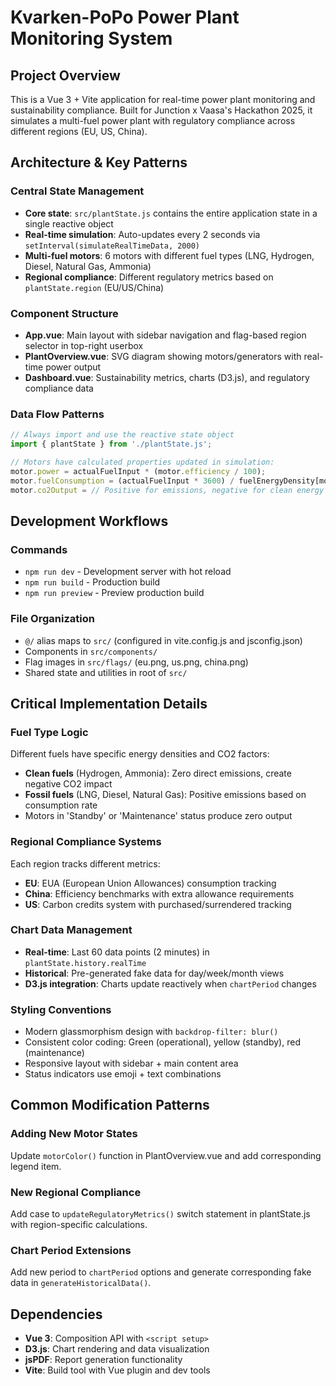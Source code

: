 # Kvarken-PoPo Power Plant Monitoring System

## Project Overview

This is a Vue 3 + Vite application for real-time power plant monitoring and sustainability compliance. Built for Junction x Vaasa's Hackathon 2025, it simulates a multi-fuel power plant with regulatory compliance across different regions (EU, US, China).

## Architecture & Key Patterns

### Central State Management

- **Core state**: `src/plantState.js` contains the entire application state in a single reactive object
- **Real-time simulation**: Auto-updates every 2 seconds via `setInterval(simulateRealTimeData, 2000)`
- **Multi-fuel motors**: 6 motors with different fuel types (LNG, Hydrogen, Diesel, Natural Gas, Ammonia)
- **Regional compliance**: Different regulatory metrics based on `plantState.region` (EU/US/China)

### Component Structure

- **App.vue**: Main layout with sidebar navigation and flag-based region selector in top-right userbox
- **PlantOverview.vue**: SVG diagram showing motors/generators with real-time power output
- **Dashboard.vue**: Sustainability metrics, charts (D3.js), and regulatory compliance data

### Data Flow Patterns

```javascript
// Always import and use the reactive state object
import { plantState } from './plantState.js';

// Motors have calculated properties updated in simulation:
motor.power = actualFuelInput * (motor.efficiency / 100);
motor.fuelConsumption = (actualFuelInput * 3600) / fuelEnergyDensity[motor.fuel];
motor.co2Output = // Positive for emissions, negative for clean energy offset
```

## Development Workflows

### Commands

- `npm run dev` - Development server with hot reload
- `npm run build` - Production build
- `npm run preview` - Preview production build

### File Organization

- `@/` alias maps to `src/` (configured in vite.config.js and jsconfig.json)
- Components in `src/components/`
- Flag images in `src/flags/` (eu.png, us.png, china.png)
- Shared state and utilities in root of `src/`

## Critical Implementation Details

### Fuel Type Logic

Different fuels have specific energy densities and CO2 factors:

- **Clean fuels** (Hydrogen, Ammonia): Zero direct emissions, create negative CO2 impact
- **Fossil fuels** (LNG, Diesel, Natural Gas): Positive emissions based on consumption rate
- Motors in 'Standby' or 'Maintenance' status produce zero output

### Regional Compliance Systems

Each region tracks different metrics:

- **EU**: EUA (European Union Allowances) consumption tracking
- **China**: Efficiency benchmarks with extra allowance requirements
- **US**: Carbon credits system with purchased/surrendered tracking

### Chart Data Management

- **Real-time**: Last 60 data points (2 minutes) in `plantState.history.realTime`
- **Historical**: Pre-generated fake data for day/week/month views
- **D3.js integration**: Charts update reactively when `chartPeriod` changes

### Styling Conventions

- Modern glassmorphism design with `backdrop-filter: blur()`
- Consistent color coding: Green (operational), yellow (standby), red (maintenance)
- Responsive layout with sidebar + main content area
- Status indicators use emoji + text combinations

## Common Modification Patterns

### Adding New Motor States

Update `motorColor()` function in PlantOverview.vue and add corresponding legend item.

### New Regional Compliance

Add case to `updateRegulatoryMetrics()` switch statement in plantState.js with region-specific calculations.

### Chart Period Extensions

Add new period to `chartPeriod` options and generate corresponding fake data in `generateHistoricalData()`.

## Dependencies

- **Vue 3**: Composition API with `<script setup>`
- **D3.js**: Chart rendering and data visualization
- **jsPDF**: Report generation functionality
- **Vite**: Build tool with Vue plugin and dev tools
